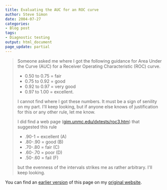 ```yaml
---
title: Evaluating the AUC for an ROC curve
author: Steve Simon
date: 2004-07-27
categories:
- Blog post
tags:
- Diagnostic testing
output: html_document
page_update: partial
---
```

> Someone asked me where I got the following guidance for Area Under the
> Curve (AUC) for a Receiver Operating Characteristic (ROC) curve.
>
> -   0.50 to 0.75 = fair
> -   0.75 to 0.92 = good
> -   0.92 to 0.97 = very good
> -   0.97 to 1.00 = excellent.
>
> I cannot find where I got these numbers. It must be a sign of senility
> on my part. I'll keep looking, but if anyone else knows of
> justification for this or any other rule, let me know.
>
> I did find a web page
> ([gim.unmc.edu/dxtests/roc3.htm](http://gim.unmc.edu/dxtests/roc3.htm))
> that suggested this rule
>
> -   .90-1 = excellent (A)
> -   .80-.90 = good (B)
> -   .70-.80 = fair (C)
> -   .60-.70 = poor (D)
> -   .50-.60 = fail (F)
>
> but the evenness of the intervals strikes me as rather arbitrary.
> I'll keep looking.

You can find an [earlier version][sim1] of this page on my [original website][sim2].

[sim1]: http://www.pmean.com/04/auc.html
[sim2]: http://www.pmean.com/original_site.html
